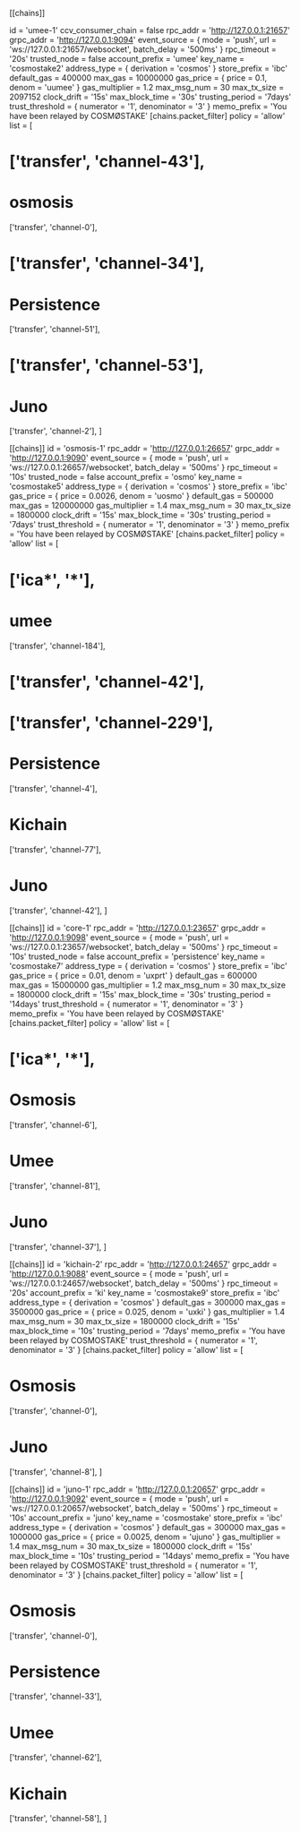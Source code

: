 [[chains]]

id = 'umee-1'
ccv_consumer_chain = false
rpc_addr = 'http://127.0.0.1:21657'
grpc_addr = 'http://127.0.0.1:9094'
event_source = { mode = 'push', url = 'ws://127.0.0.1:21657/websocket', batch_delay = '500ms' }
rpc_timeout = '20s'
trusted_node = false
account_prefix = 'umee'
key_name = 'cosmostake2'
address_type = { derivation = 'cosmos' }
store_prefix = 'ibc'
default_gas = 400000
max_gas = 10000000
gas_price = { price = 0.1, denom = 'uumee' }
gas_multiplier = 1.2
max_msg_num = 30
max_tx_size = 2097152
clock_drift = '15s'
max_block_time = '30s'
trusting_period = '7days'
trust_threshold = { numerator = '1', denominator = '3' }
memo_prefix = 'You have been relayed by COSMØSTAKE'
[chains.packet_filter]
policy = 'allow'
list = [
#   ['transfer', 'channel-43'],
# osmosis
   ['transfer', 'channel-0'],
#   ['transfer', 'channel-34'],
# Persistence
   ['transfer', 'channel-51'],
#   ['transfer', 'channel-53'],
# Juno
   ['transfer', 'channel-2'],
]

[[chains]]
id = 'osmosis-1'
rpc_addr = 'http://127.0.0.1:26657'
grpc_addr = 'http://127.0.0.1:9090'
event_source = { mode = 'push', url = 'ws://127.0.0.1:26657/websocket', batch_delay = '500ms' }
rpc_timeout = '10s'
trusted_node = false
account_prefix = 'osmo'
key_name = 'cosmostake5'
address_type = { derivation = 'cosmos' }
store_prefix = 'ibc'
gas_price = { price = 0.0026, denom = 'uosmo' }
default_gas = 500000
max_gas = 120000000
gas_multiplier = 1.4
max_msg_num = 30
max_tx_size = 1800000
clock_drift = '15s'
max_block_time = '30s'
trusting_period = '7days'
trust_threshold = { numerator = '1', denominator = '3' }
memo_prefix = 'You have been relayed by COSMØSTAKE'
[chains.packet_filter]
policy = 'allow'
list = [
#   ['ica*', '*'],
# umee
   ['transfer', 'channel-184'],
#   ['transfer', 'channel-42'],
#   ['transfer', 'channel-229'],
# Persistence
   ['transfer', 'channel-4'],
# Kichain
   ['transfer', 'channel-77'],
# Juno
   ['transfer', 'channel-42'],
]

[[chains]]
id = 'core-1'
rpc_addr = 'http://127.0.0.1:23657'
grpc_addr = 'http://127.0.0.1:9098'
event_source = { mode = 'push', url = 'ws://127.0.0.1:23657/websocket', batch_delay = '500ms' }
rpc_timeout = '10s'
trusted_node = false
account_prefix = 'persistence'
key_name = 'cosmostake7'
address_type = { derivation = 'cosmos' }
store_prefix = 'ibc'
gas_price = { price = 0.01, denom = 'uxprt' }
default_gas = 600000
max_gas = 15000000
gas_multiplier = 1.2
max_msg_num = 30
max_tx_size = 1800000
clock_drift = '15s'
max_block_time = '30s'
trusting_period = '14days'
trust_threshold = { numerator = '1', denominator = '3' }
memo_prefix = 'You have been relayed by COSMØSTAKE'
[chains.packet_filter]
policy = 'allow'
list = [
#   ['ica*', '*'],
# Osmosis
['transfer', 'channel-6'],
# Umee
['transfer', 'channel-81'],
# Juno
['transfer', 'channel-37'],
]

[[chains]]
id = 'kichain-2'
rpc_addr = 'http://127.0.0.1:24657'
grpc_addr = 'http://127.0.0.1:9088'
event_source = { mode = 'push', url = 'ws://127.0.0.1:24657/websocket', batch_delay = '500ms' }
rpc_timeout = '20s'
account_prefix = 'ki'
key_name = 'cosmostake9'
store_prefix = 'ibc'
address_type = { derivation = 'cosmos' }
default_gas = 300000
max_gas = 3500000
gas_price = { price = 0.025, denom = 'uxki' }
gas_multiplier = 1.4
max_msg_num = 30
max_tx_size = 1800000
clock_drift = '15s'
max_block_time = '10s'
trusting_period = '7days'
memo_prefix = 'You have been relayed by COSMOSTAKE'
trust_threshold = { numerator = '1', denominator = '3' }
[chains.packet_filter]
policy = 'allow'
list = [
# Osmosis
  ['transfer', 'channel-0'],
# Juno
  ['transfer', 'channel-8'],
]

[[chains]]
id = 'juno-1'
rpc_addr = 'http://127.0.0.1:20657'
grpc_addr = 'http://127.0.0.1:9092'
event_source = { mode = 'push', url = 'ws://127.0.0.1:20657/websocket', batch_delay = '500ms' }
rpc_timeout = '10s'
account_prefix = 'juno'
key_name = 'cosmostake'
store_prefix = 'ibc'
address_type = { derivation = 'cosmos' }
default_gas = 300000
max_gas = 1000000
gas_price = { price = 0.0025, denom = 'ujuno' }
gas_multiplier = 1.4
max_msg_num = 30
max_tx_size = 1800000
clock_drift = '15s'
max_block_time = '10s'
trusting_period = '14days'
memo_prefix = 'You have been relayed by COSMOSTAKE'
trust_threshold = { numerator = '1', denominator = '3' }
[chains.packet_filter]
policy = 'allow'
list = [
# Osmosis
  ['transfer', 'channel-0'],
# Persistence
  ['transfer', 'channel-33'],
# Umee
  ['transfer', 'channel-62'],
# Kichain
  ['transfer', 'channel-58'],
]

